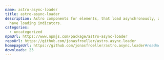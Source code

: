 ```yaml
---
name: astro-async-loader
title: astro-async-loader
description: Astro components for elements, that load asynchronously, and should
  have loading indicators.
categories:
  - uncategorized
npmUrl: https://www.npmjs.com/package/astro-async-loader
repoUrl: https://github.com/jonasfroeller/astro.async.loader
homepageUrl: https://github.com/jonasfroeller/astro.async.loader#readme
downloads: 23
---
```

